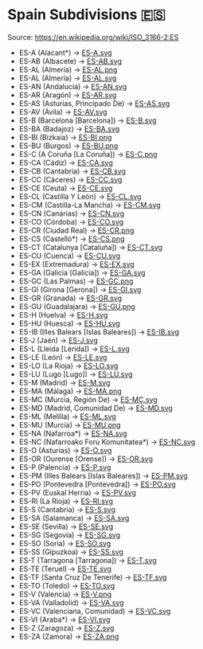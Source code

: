 # Spain Subdivisions 🇪🇸

Source: https://en.wikipedia.org/wiki/ISO_3166-2:ES

* ES-A (Alacant*) -> [ES-A.svg](https://github.com/amckenna41/iso3166-flag-icons/blob/main/iso3166-2-icons/ES/ES-A.svg)
* ES-AB (Albacete) -> [ES-AB.svg](https://github.com/amckenna41/iso3166-flag-icons/blob/main/iso3166-2-icons/ES/ES-AB.svg)
* ES-AL (Almería) -> [ES-AL.png](https://github.com/amckenna41/iso3166-flag-icons/blob/main/iso3166-2-icons/ES/ES-AL.png)
* ES-AL (Almería) -> [ES-AL.svg](https://github.com/amckenna41/iso3166-flag-icons/blob/main/iso3166-2-icons/ES/ES-AL.svg)
* ES-AN (Andalucía) -> [ES-AN.svg](https://github.com/amckenna41/iso3166-flag-icons/blob/main/iso3166-2-icons/ES/ES-AN.svg)
* ES-AR (Aragón) -> [ES-AR.svg](https://github.com/amckenna41/iso3166-flag-icons/blob/main/iso3166-2-icons/ES/ES-AR.svg)
* ES-AS (Asturias, Principado De) -> [ES-AS.svg](https://github.com/amckenna41/iso3166-flag-icons/blob/main/iso3166-2-icons/ES/ES-AS.svg)
* ES-AV (Ávila) -> [ES-AV.svg](https://github.com/amckenna41/iso3166-flag-icons/blob/main/iso3166-2-icons/ES/ES-AV.svg)
* ES-B (Barcelona [Barcelona]) -> [ES-B.svg](https://github.com/amckenna41/iso3166-flag-icons/blob/main/iso3166-2-icons/ES/ES-B.svg)
* ES-BA (Badajoz) -> [ES-BA.svg](https://github.com/amckenna41/iso3166-flag-icons/blob/main/iso3166-2-icons/ES/ES-BA.svg)
* ES-BI (Bizkaia) -> [ES-BI.png](https://github.com/amckenna41/iso3166-flag-icons/blob/main/iso3166-2-icons/ES/ES-BI.png)
* ES-BU (Burgos) -> [ES-BU.png](https://github.com/amckenna41/iso3166-flag-icons/blob/main/iso3166-2-icons/ES/ES-BU.png)
* ES-C (A Coruña [La Coruña]) -> [ES-C.png](https://github.com/amckenna41/iso3166-flag-icons/blob/main/iso3166-2-icons/ES/ES-C.png)
* ES-CA (Cádiz) -> [ES-CA.svg](https://github.com/amckenna41/iso3166-flag-icons/blob/main/iso3166-2-icons/ES/ES-CA.svg)
* ES-CB (Cantabria) -> [ES-CB.svg](https://github.com/amckenna41/iso3166-flag-icons/blob/main/iso3166-2-icons/ES/ES-CB.svg)
* ES-CC (Cáceres) -> [ES-CC.svg](https://github.com/amckenna41/iso3166-flag-icons/blob/main/iso3166-2-icons/ES/ES-CC.svg)
* ES-CE (Ceuta) -> [ES-CE.svg](https://github.com/amckenna41/iso3166-flag-icons/blob/main/iso3166-2-icons/ES/ES-CE.svg)
* ES-CL (Castilla Y León) -> [ES-CL.svg](https://github.com/amckenna41/iso3166-flag-icons/blob/main/iso3166-2-icons/ES/ES-CL.svg)
* ES-CM (Castilla-La Mancha) -> [ES-CM.svg](https://github.com/amckenna41/iso3166-flag-icons/blob/main/iso3166-2-icons/ES/ES-CM.svg)
* ES-CN (Canarias) -> [ES-CN.svg](https://github.com/amckenna41/iso3166-flag-icons/blob/main/iso3166-2-icons/ES/ES-CN.svg)
* ES-CO (Córdoba) -> [ES-CO.svg](https://github.com/amckenna41/iso3166-flag-icons/blob/main/iso3166-2-icons/ES/ES-CO.svg)
* ES-CR (Ciudad Real) -> [ES-CR.png](https://github.com/amckenna41/iso3166-flag-icons/blob/main/iso3166-2-icons/ES/ES-CR.png)
* ES-CS (Castelló*) -> [ES-CS.png](https://github.com/amckenna41/iso3166-flag-icons/blob/main/iso3166-2-icons/ES/ES-CS.png)
* ES-CT (Catalunya [Cataluña]) -> [ES-CT.svg](https://github.com/amckenna41/iso3166-flag-icons/blob/main/iso3166-2-icons/ES/ES-CT.svg)
* ES-CU (Cuenca) -> [ES-CU.svg](https://github.com/amckenna41/iso3166-flag-icons/blob/main/iso3166-2-icons/ES/ES-CU.svg)
* ES-EX (Extremadura) -> [ES-EX.svg](https://github.com/amckenna41/iso3166-flag-icons/blob/main/iso3166-2-icons/ES/ES-EX.svg)
* ES-GA (Galicia [Galicia]) -> [ES-GA.svg](https://github.com/amckenna41/iso3166-flag-icons/blob/main/iso3166-2-icons/ES/ES-GA.svg)
* ES-GC (Las Palmas) -> [ES-GC.png](https://github.com/amckenna41/iso3166-flag-icons/blob/main/iso3166-2-icons/ES/ES-GC.png)
* ES-GI (Girona [Gerona]) -> [ES-GI.svg](https://github.com/amckenna41/iso3166-flag-icons/blob/main/iso3166-2-icons/ES/ES-GI.svg)
* ES-GR (Granada) -> [ES-GR.svg](https://github.com/amckenna41/iso3166-flag-icons/blob/main/iso3166-2-icons/ES/ES-GR.svg)
* ES-GU (Guadalajara) -> [ES-GU.png](https://github.com/amckenna41/iso3166-flag-icons/blob/main/iso3166-2-icons/ES/ES-GU.png)
* ES-H (Huelva) -> [ES-H.svg](https://github.com/amckenna41/iso3166-flag-icons/blob/main/iso3166-2-icons/ES/ES-H.svg)
* ES-HU (Huesca) -> [ES-HU.svg](https://github.com/amckenna41/iso3166-flag-icons/blob/main/iso3166-2-icons/ES/ES-HU.svg)
* ES-IB (Illes Balears [Islas Baleares]) -> [ES-IB.svg](https://github.com/amckenna41/iso3166-flag-icons/blob/main/iso3166-2-icons/ES/ES-IB.svg)
* ES-J (Jaén) -> [ES-J.svg](https://github.com/amckenna41/iso3166-flag-icons/blob/main/iso3166-2-icons/ES/ES-J.svg)
* ES-L (Lleida [Lérida]) -> [ES-L.svg](https://github.com/amckenna41/iso3166-flag-icons/blob/main/iso3166-2-icons/ES/ES-L.svg)
* ES-LE (León) -> [ES-LE.svg](https://github.com/amckenna41/iso3166-flag-icons/blob/main/iso3166-2-icons/ES/ES-LE.svg)
* ES-LO (La Rioja) -> [ES-LO.svg](https://github.com/amckenna41/iso3166-flag-icons/blob/main/iso3166-2-icons/ES/ES-LO.svg)
* ES-LU (Lugo [Lugo]) -> [ES-LU.svg](https://github.com/amckenna41/iso3166-flag-icons/blob/main/iso3166-2-icons/ES/ES-LU.svg)
* ES-M (Madrid) -> [ES-M.svg](https://github.com/amckenna41/iso3166-flag-icons/blob/main/iso3166-2-icons/ES/ES-M.svg)
* ES-MA (Málaga) -> [ES-MA.png](https://github.com/amckenna41/iso3166-flag-icons/blob/main/iso3166-2-icons/ES/ES-MA.png)
* ES-MC (Murcia, Región De) -> [ES-MC.svg](https://github.com/amckenna41/iso3166-flag-icons/blob/main/iso3166-2-icons/ES/ES-MC.svg)
* ES-MD (Madrid, Comunidad De) -> [ES-MD.svg](https://github.com/amckenna41/iso3166-flag-icons/blob/main/iso3166-2-icons/ES/ES-MD.svg)
* ES-ML (Melilla) -> [ES-ML.svg](https://github.com/amckenna41/iso3166-flag-icons/blob/main/iso3166-2-icons/ES/ES-ML.svg)
* ES-MU (Murcia) -> [ES-MU.png](https://github.com/amckenna41/iso3166-flag-icons/blob/main/iso3166-2-icons/ES/ES-MU.png)
* ES-NA (Nafarroa*) -> [ES-NA.svg](https://github.com/amckenna41/iso3166-flag-icons/blob/main/iso3166-2-icons/ES/ES-NA.svg)
* ES-NC (Nafarroako Foru Komunitatea*) -> [ES-NC.svg](https://github.com/amckenna41/iso3166-flag-icons/blob/main/iso3166-2-icons/ES/ES-NC.svg)
* ES-O (Asturias) -> [ES-O.svg](https://github.com/amckenna41/iso3166-flag-icons/blob/main/iso3166-2-icons/ES/ES-O.svg)
* ES-OR (Ourense [Orense]) -> [ES-OR.svg](https://github.com/amckenna41/iso3166-flag-icons/blob/main/iso3166-2-icons/ES/ES-OR.svg)
* ES-P (Palencia) -> [ES-P.svg](https://github.com/amckenna41/iso3166-flag-icons/blob/main/iso3166-2-icons/ES/ES-P.svg)
* ES-PM (Illes Balears [Islas Baleares]) -> [ES-PM.svg](https://github.com/amckenna41/iso3166-flag-icons/blob/main/iso3166-2-icons/ES/ES-PM.svg)
* ES-PO (Pontevedra [Pontevedra]) -> [ES-PO.svg](https://github.com/amckenna41/iso3166-flag-icons/blob/main/iso3166-2-icons/ES/ES-PO.svg)
* ES-PV (Euskal Herria) -> [ES-PV.svg](https://github.com/amckenna41/iso3166-flag-icons/blob/main/iso3166-2-icons/ES/ES-PV.svg)
* ES-RI (La Rioja) -> [ES-RI.svg](https://github.com/amckenna41/iso3166-flag-icons/blob/main/iso3166-2-icons/ES/ES-RI.svg)
* ES-S (Cantabria) -> [ES-S.svg](https://github.com/amckenna41/iso3166-flag-icons/blob/main/iso3166-2-icons/ES/ES-S.svg)
* ES-SA (Salamanca) -> [ES-SA.svg](https://github.com/amckenna41/iso3166-flag-icons/blob/main/iso3166-2-icons/ES/ES-SA.svg)
* ES-SE (Sevilla) -> [ES-SE.svg](https://github.com/amckenna41/iso3166-flag-icons/blob/main/iso3166-2-icons/ES/ES-SE.svg)
* ES-SG (Segovia) -> [ES-SG.svg](https://github.com/amckenna41/iso3166-flag-icons/blob/main/iso3166-2-icons/ES/ES-SG.svg)
* ES-SO (Soria) -> [ES-SO.svg](https://github.com/amckenna41/iso3166-flag-icons/blob/main/iso3166-2-icons/ES/ES-SO.svg)
* ES-SS (Gipuzkoa) -> [ES-SS.svg](https://github.com/amckenna41/iso3166-flag-icons/blob/main/iso3166-2-icons/ES/ES-SS.svg)
* ES-T (Tarragona [Tarragona]) -> [ES-T.svg](https://github.com/amckenna41/iso3166-flag-icons/blob/main/iso3166-2-icons/ES/ES-T.svg)
* ES-TE (Teruel) -> [ES-TE.svg](https://github.com/amckenna41/iso3166-flag-icons/blob/main/iso3166-2-icons/ES/ES-TE.svg)
* ES-TF (Santa Cruz De Tenerife) -> [ES-TF.svg](https://github.com/amckenna41/iso3166-flag-icons/blob/main/iso3166-2-icons/ES/ES-TF.svg)
* ES-TO (Toledo) -> [ES-TO.svg](https://github.com/amckenna41/iso3166-flag-icons/blob/main/iso3166-2-icons/ES/ES-TO.svg)
* ES-V (Valencia) -> [ES-V.png](https://github.com/amckenna41/iso3166-flag-icons/blob/main/iso3166-2-icons/ES/ES-V.png)
* ES-VA (Valladolid) -> [ES-VA.svg](https://github.com/amckenna41/iso3166-flag-icons/blob/main/iso3166-2-icons/ES/ES-VA.svg)
* ES-VC (Valenciana, Comunidad) -> [ES-VC.svg](https://github.com/amckenna41/iso3166-flag-icons/blob/main/iso3166-2-icons/ES/ES-VC.svg)
* ES-VI (Araba*) -> [ES-VI.svg](https://github.com/amckenna41/iso3166-flag-icons/blob/main/iso3166-2-icons/ES/ES-VI.svg)
* ES-Z (Zaragoza) -> [ES-Z.svg](https://github.com/amckenna41/iso3166-flag-icons/blob/main/iso3166-2-icons/ES/ES-Z.svg)
* ES-ZA (Zamora) -> [ES-ZA.png](https://github.com/amckenna41/iso3166-flag-icons/blob/main/iso3166-2-icons/ES/ES-ZA.png)
